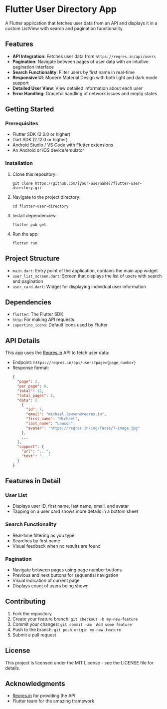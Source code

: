 # Flutter User Directory App

A Flutter application that fetches user data from an API and displays it in a custom ListView with search and pagination functionality.

## Features

- **API Integration**: Fetches user data from `https://reqres.in/api/users`
- **Pagination**: Navigate between pages of user data with an intuitive pagination interface
- **Search Functionality**: Filter users by first name in real-time
- **Responsive UI**: Modern Material Design with both light and dark mode support
- **Detailed User View**: View detailed information about each user
- **Error Handling**: Graceful handling of network issues and empty states

## Getting Started

### Prerequisites

- Flutter SDK (2.0.0 or higher)
- Dart SDK (2.12.0 or higher)
- Android Studio / VS Code with Flutter extensions
- An Android or iOS device/emulator

### Installation

1. Clone this repository:
   ```
   git clone https://github.com/[your-username]/flutter-user-directory.git
   ```

2. Navigate to the project directory:
   ```
   cd flutter-user-directory
   ```

3. Install dependencies:
   ```
   flutter pub get
   ```

4. Run the app:
   ```
   flutter run
   ```

## Project Structure

- `main.dart`: Entry point of the application, contains the main app widget
- `user_list_screen.dart`: Screen that displays the list of users with search and pagination
- `user_card.dart`: Widget for displaying individual user information

## Dependencies

- `flutter`: The Flutter SDK
- `http`: For making API requests
- `cupertino_icons`: Default icons used by Flutter

## API Details

This app uses the [Reqres.in](https://reqres.in/) API to fetch user data:

- Endpoint: `https://reqres.in/api/users?page={page_number}`
- Response format:
  ```json
  {
    "page": 2,
    "per_page": 6,
    "total": 12,
    "total_pages": 2,
    "data": [
      {
        "id": 7,
        "email": "michael.lawson@reqres.in",
        "first_name": "Michael",
        "last_name": "Lawson",
        "avatar": "https://reqres.in/img/faces/7-image.jpg"
      },
      ...
    ],
    "support": {
      "url": "...",
      "text": "..."
    }
  }
  ```

## Features in Detail

### User List
- Displays user ID, first name, last name, email, and avatar
- Tapping on a user card shows more details in a bottom sheet

### Search Functionality
- Real-time filtering as you type
- Searches by first name
- Visual feedback when no results are found

### Pagination
- Navigate between pages using page number buttons
- Previous and next buttons for sequential navigation
- Visual indication of current page
- Displays count of users being shown

## Contributing

1. Fork the repository
2. Create your feature branch: `git checkout -b my-new-feature`
3. Commit your changes: `git commit -am 'Add some feature'`
4. Push to the branch: `git push origin my-new-feature`
5. Submit a pull request

## License

This project is licensed under the MIT License - see the LICENSE file for details.

## Acknowledgments

- [Reqres.in](https://reqres.in/) for providing the API
- Flutter team for the amazing framework
